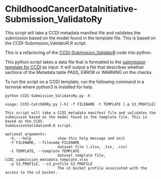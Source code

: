 # ChildhoodCancerDataInitiative-Submission_ValidatoRy
This script will take a CCDI metadata manifest file and validates the submission based on the model found in the template file. This is based on the CCDI-Submission_ValidatoR.R script.

This is a refactoring of the [CCDI-Submission_ValidatoR]([https://github.com/CBIIT/ChildhoodCancerDataInitiative-CatchERR](https://github.com/CBIIT/ChildhoodCancerDataInitiative-Submission_ValidatoR/tree/main)) code into python.

This python script takes a data file that is formatted to the [submission template for CCDI](https://github.com/CBIIT/ccdi-model/tree/main/metadata-manifest) as input. It will output a file that describes whether sections of the Metadata table PASS, ERROR or WARNING on the checks.

To run the script on a CCDI template, run the following command in a terminal where python3 is installed for help.

```
python CCDI-Submission_ValidatoRy.py -h
```

```
usage: CCDI-CatchERRy.py [-h] -f FILENAME -t TEMPLATE [-p S3_PROFILE]

This script will take a CCDI metadata manifest file and validates the submission based on the model found in the template file. This is based on the CCDI-
SubmissionValidationR.R script.

optional arguments:
  -h, --help            show this help message and exit
  -f FILENAME, --filename FILENAME
                        dataset file (.xlsx, .tsv, .csv)
  -t TEMPLATE, --template TEMPLATE
                        dataset template file, CCDI_submission_metadata_template.xlsx
  -p S3_PROFILE, --s3_profile S3_PROFILE
                        The s3 bucket profile associated with the access to the s3 bucket.
```

